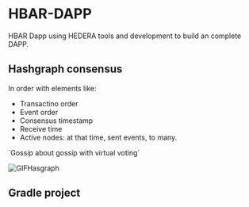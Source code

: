 # HBAR-DAPP

HBAR Dapp using HEDERA tools and development to build an complete DAPP.

## Hashgraph consensus

In order with elements like:

- Transactino order
- Event order
- Consensus timestamp
- Receive time
- Active nodes: at that time, sent events, to many.

´Gossip about gossip with virtual voting´

![GIFHasgraph](https://raw.githubusercontent.com/RafaBlockDev/HBAR-DAPP/main/pages/assets/gif/Screen%20Record.gif)

## Gradle project
